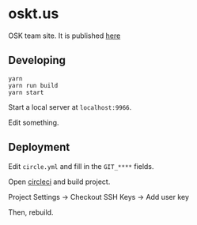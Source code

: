 # oskt.us

OSK team site.
It is published <a href="https://oskt.us/" target="_blank">here</a>

## Developing

```
yarn
yarn run build
yarn start
```

Start a local server at `localhost:9966`.

Edit something.

## Deployment

Edit `circle.yml` and fill in the `GIT_****` fields.

Open [circleci](https://circleci.com) and build project.

Project Settings -> Checkout SSH Keys -> Add user key

Then, rebuild.
